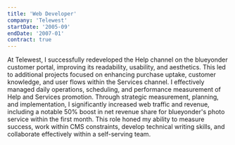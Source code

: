 ```yaml
---
title: 'Web Developer'
company: 'Telewest'
startDate: '2005-09'
endDate: '2007-01'
contract: true
---
```


At Telewest, I successfully redeveloped the Help channel on the blueyonder customer portal, improving its readability, usability, and aesthetics. This led to additional projects focused on enhancing purchase uptake, customer knowledge, and user flows within the Services channel. I effectively managed daily operations, scheduling, and performance measurement of Help and Services promotion. Through strategic measurement, planning, and implementation, I significantly increased web traffic and revenue, including a notable 50% boost in net revenue share for blueyonder's photo service within the first month. This role honed my ability to measure success, work within CMS constraints, develop technical writing skills, and collaborate effectively within a self-serving team.
